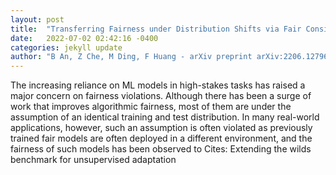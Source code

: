 ```yaml
---
layout: post
title:  "Transferring Fairness under Distribution Shifts via Fair Consistency Regularization"
date:   2022-07-02 02:42:16 -0400
categories: jekyll update
author: "B An, Z Che, M Ding, F Huang - arXiv preprint arXiv:2206.12796, 2022"
---
```

The increasing reliance on ML models in high-stakes tasks has raised a major concern on fairness violations. Although there has been a surge of work that improves algorithmic fairness, most of them are under the assumption of an identical training and test distribution. In many real-world applications, however, such an assumption is often violated as previously trained fair models are often deployed in a different environment, and the fairness of such models has been observed to  Cites: Extending the wilds benchmark for unsupervised adaptation